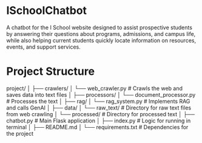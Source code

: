 # ISchoolChatbot
A chatbot for the I School website designed to assist prospective students by answering their questions about programs, admissions, and campus life, while also helping current students quickly locate information on resources, events, and support services.

# Project Structure
project/
│
├── crawlers/
│   └── web_crawler.py  # Crawls the web and saves data into text files
│
├── processors/
│   └── document_processor.py  # Processes the text 
│
├── rag/
│   └── rag_system.py  # Implements RAG and calls GenAI
│
├── data/
│   └── raw_text/  # Directory for raw text files from web crawling
│   └── processed/  # Directory for processed text
│
├── chatbot.py  # Main Flask application
│
├── index.py  # Logic for running in terminal
│
├── README.md 
│
└── requirements.txt  # Dependencies for the project

